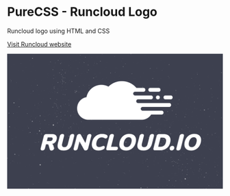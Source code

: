 # PureCSS - Runcloud Logo
Runcloud logo using HTML and CSS

[Visit Runcloud website](http://runcloud.io/)

<div align="center">
   <img src="screenshot.png" width="800" />
</div
